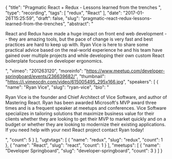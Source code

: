 {
  "title": "Pragmatic React + Redux - Lessons learned from the trenches ",
  "type": "recording",
  "tags": [
    "redux",
    "React"
  ],
  "date": "2017-01-26T15:25:59",
  "draft": false,
  "slug": "pragmatic-react-redux-lessons-learned-from-the-trenches",
  "abstract": "<p>React and Redux have made a huge impact on front end web development -- they are amazing tools, but the pace of change is very fast and best practices are hard to keep up with. Ryan Vice is here to share some practical advice based on the real-world experience he and his team have gained over multiple projects and while developing their own custom React boilerplate focused on developer ergonomics.</p>",
  "vimeo": "201263120",
  "moreinfo": "https://www.meetup.com/developer-springboard/events/236639682/",
  "thumbnail": "https://i.vimeocdn.com/video/615005495_295x166.jpg",
  "speakers": [
    {
      "name": "Ryan Vice",
      "slug": "ryan-vice",
      "bio": "<p>Ryan Vice is the founder and Chief Architect of Vice Software, and author of Mastering React. Ryan has been awarded Microsoft's MVP award three times and is a frequent speaker at meetups and conferences. Vice Software specializes in tailoring solutions that maximize business value for their clients whether they are looking to get their MVP to market quickly and on a budget or whether they are looking to modernize their existing applications. If you need help with your next React project contact Ryan today!</p>",
      "count": 5
    }
  ],
  "ugtvtags": [
    {
      "name": "redux",
      "slug": "redux",
      "count": 1
    },
    {
      "name": "React",
      "slug": "react",
      "count": 1
    }
  ],
  "meetups": [
    {
      "name": "Developer Springboard",
      "slug": "developer-springboard",
      "count": 3
    }
  ]
}